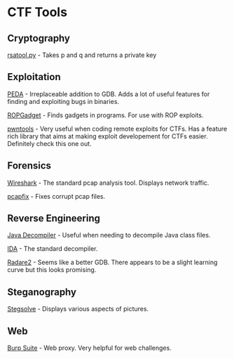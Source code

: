 # CTF Tools
## Cryptography
[rsatool.py](https://github.com/ius/rsatool) - Takes p and q and returns a private key

## Exploitation
[PEDA](https://github.com/longld/peda) - Irreplaceable addition to GDB. Adds a lot of useful features for finding and exploiting bugs in binaries.

[ROPGadget](https://github.com/JonathanSalwan/ROPgadget) - Finds gadgets in programs. For use with ROP exploits.

[pwntools](https://github.com/Gallopsled/pwntools) - Very useful when coding remote exploits for CTFs. Has a feature rich library that aims at making exploit developement for CTFs easier. Definitely check this one out.

## Forensics
[Wireshark](https://www.wireshark.org/download.html) - The standard pcap analysis tool. Displays network traffic.

[pcapfix](https://github.com/Rup0rt/pcapfix) - Fixes corrupt pcap files.

## Reverse Engineering
[Java Decompiler](http://jd.benow.ca/) - Useful when needing to decompile Java class files. 

[IDA](https://www.hex-rays.com/products/ida/support/download.shtml) - The standard decompiler.

[Radare2](https://github.com/radare/radare2) - Seems like a better GDB. There appears to be a slight learning curve but this looks promising. 

## Steganography
[Stegsolve](https://www.wechall.net/de/forum/show/thread/527/Stegsolve_1.3/) - Displays various aspects of pictures.

## Web
[Burp Suite](http://portswigger.net/burp/download.html) - Web proxy. Very helpful for web challenges.
